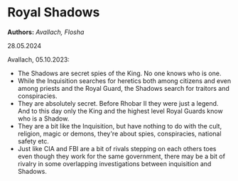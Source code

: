 # Royal Shadows

**Authors:** *Avallach, Flosha*  

28.05.2024

Avallach, 05.10.2023:  
* The Shadows are secret spies of the King. No one knows who is one. 
* While the Inquisition searches for heretics both among citizens and even among priests and the Royal Guard, the Shadows search for traitors and conspiracies.
* They are absolutely secret. Before Rhobar II they were just a legend. And to this day only the King and the highest level Royal Guards know who is a Shadow.
* They are a bit like the Inquisition, but have nothing to do with the cult, religion, magic or demons, they're about spies, conspiracies, national safety etc.
* Just like CIA and FBI are a bit of rivals stepping on each others toes even though they work for the same government, there may be a bit of rivalry in some overlapping investigations between inquisition and Shadows.

